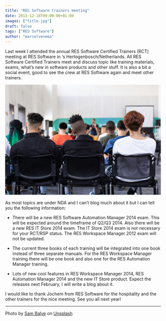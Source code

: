 ```yaml
---
title: "RES Software trainers meeting"
date: 2013-12-18T09:00:00+01:00
images: ["title.jpg"]
draft: false
tags: ["RES Software"]
author: "marcelvenema"
---
```


Last week I attended the annual RES Software Certified Trainers (RCT) meeting at RES Software in ‘s Hertogenbosch/Netherlands. All RES Software Certified Trainers meet and discuss topic like training materials, exams, what’s new in software products and other stuff. It is also a bit a social event, good to see the crew at RES Software again and meet other trainers.

![New blog](title.jpg)

As most topics are under NDA and I can’t blog much about it but I can tell you the following information:

- There will be a new RES Software Automation Manager 2014 exam. This will be expected around the timeframe of Q2/Q3 2014. Also there will be a new RES IT Store 2014 exam. The IT Store 2014 exam is not necessary for your RCT/RSP status. The RES Workspace Manager 2012 exam will not be updated.

- The current three books of each training will be integrated into one book instead of three separate manuals. For the RES Workspace Manager training there will be one book and also one for the RES Automation Manager training.

- Lots of new cool features in RES Workspace Manager 2014, RES Automation Manager 2014 and the new IT Store product. Expect the releases next February, I will write a blog about it.

I would like to thank Jochem from RES Software for the hospitality and the other trainers for the nice meeting. See you all next year!

---
Photo by <a href="https://unsplash.com/@sambalye?utm_content=creditCopyText&utm_medium=referral&utm_source=unsplash">Sam Balye</a> on <a href="https://unsplash.com/photos/people-sitting-on-chair-w1FwDvIreZU?utm_content=creditCopyText&utm_medium=referral&utm_source=unsplash">Unsplash</a>
  